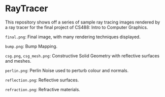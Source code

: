 # RayTracer
This repository shows off a series of sample ray tracing images rendered by a ray tracer for the final project of CS488: Intro to Computer Graphics.

`final.png`: Final image, with many rendering techniques displayed.

`bump.png`: Bump Mapping.

`csg.png`, `csg_mesh.png`: Constructive Solid Geometry with reflective surfaces and meshes.

`perlin.png`: Perlin Noise used to perturb colour and normals.

`reflection.png`: Reflective surfaces.

`refraction.png`: Refractive materials.

